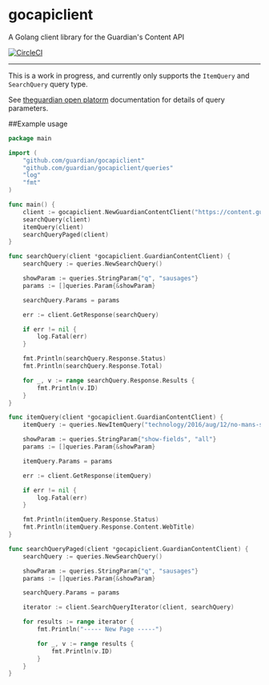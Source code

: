 # gocapiclient

A Golang client library for the Guardian's Content API

[![CircleCI](https://circleci.com/gh/guardian/gocapiclient.svg?style=svg)](https://circleci.com/gh/guardian/gocapiclient)

---

This is a work in progress, and currently only supports the `ItemQuery` and `SearchQuery` query type. 

See [theguardian open platorm](http://open-platform.theguardian.com/documentation/) documentation for details of query parameters.

##Example usage

```go
package main

import (
	"github.com/guardian/gocapiclient"
	"github.com/guardian/gocapiclient/queries"
	"log"
	"fmt"
)

func main() {
	client := gocapiclient.NewGuardianContentClient("https://content.guardianapis.com/", "none")
	searchQuery(client)
	itemQuery(client)
	searchQueryPaged(client)
}

func searchQuery(client *gocapiclient.GuardianContentClient) {
	searchQuery := queries.NewSearchQuery()

	showParam := queries.StringParam{"q", "sausages"}
	params := []queries.Param{&showParam}

	searchQuery.Params = params

	err := client.GetResponse(searchQuery)

	if err != nil {
		log.Fatal(err)
	}

	fmt.Println(searchQuery.Response.Status)
	fmt.Println(searchQuery.Response.Total)

	for _, v := range searchQuery.Response.Results {
		fmt.Println(v.ID)
	}
}

func itemQuery(client *gocapiclient.GuardianContentClient) {
	itemQuery := queries.NewItemQuery("technology/2016/aug/12/no-mans-sky-review-hello-games")

	showParam := queries.StringParam{"show-fields", "all"}
	params := []queries.Param{&showParam}

	itemQuery.Params = params

	err := client.GetResponse(itemQuery)

	if err != nil {
		log.Fatal(err)
	}

	fmt.Println(itemQuery.Response.Status)
	fmt.Println(itemQuery.Response.Content.WebTitle)
}

func searchQueryPaged(client *gocapiclient.GuardianContentClient) {
	searchQuery := queries.NewSearchQuery()

	showParam := queries.StringParam{"q", "sausages"}
	params := []queries.Param{&showParam}

	searchQuery.Params = params

	iterator := client.SearchQueryIterator(client, searchQuery)

	for results := range iterator {
		fmt.Println("----- New Page -----")

		for _, v := range results {
			fmt.Println(v.ID)
		}
	}
}
```
